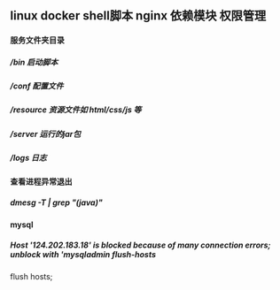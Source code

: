 ## linux  docker   shell脚本  nginx 依赖模块  权限管理    
#### 服务文件夹目录
##### /bin  启动脚本  
##### /conf  配置文件  
##### /resource 资源文件如 html/css/js 等  
##### /server  运行的jar包  
##### /logs 日志  

#### 查看进程异常退出
##### dmesg -T | grep "(java)"

#### mysql
##### Host '124.202.183.18' is blocked because of many connection errors; unblock with 'mysqladmin flush-hosts
flush hosts;
